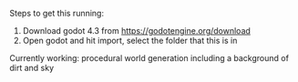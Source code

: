 Steps to get this running:
1. Download godot 4.3 from https://godotengine.org/download
2. Open godot and hit import, select the folder that this is in

Currently working: procedural world generation including a background of dirt and sky
